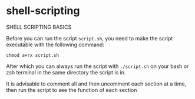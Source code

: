 # shell-scripting
SHELL SCRIPTING BASICS

Before you can run the script `script.sh`, you need to make the script executable with the following command:

`chmod a+rx script.sh`

After which you can always run the script with `./script.sh` on your bash or zsh terminal in the same directory the script is in.

It is advisable to comment all and then uncomment each section at a time, then run the script to see the function of each section
